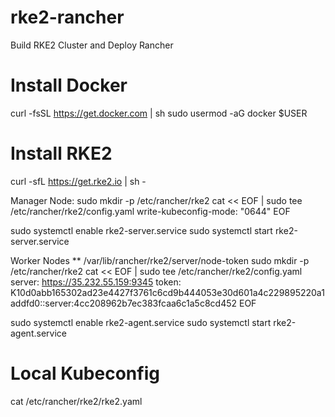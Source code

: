# rke2-rancher
Build RKE2 Cluster and Deploy Rancher

# Install Docker
curl -fsSL https://get.docker.com | sh
sudo usermod -aG docker $USER


# Install RKE2
curl -sfL https://get.rke2.io | sh -

Manager Node:
sudo mkdir -p /etc/rancher/rke2
cat << EOF | sudo tee /etc/rancher/rke2/config.yaml
write-kubeconfig-mode: "0644"
EOF

sudo systemctl enable rke2-server.service
sudo systemctl start rke2-server.service

Worker Nodes
** /var/lib/rancher/rke2/server/node-token
sudo mkdir -p /etc/rancher/rke2
cat << EOF | sudo tee /etc/rancher/rke2/config.yaml
server: https://35.232.55.159:9345
token: K10d0abb165302ad23e4427f3761c6cd9b444053e30d601a4c229895220a1addfd0::server:4cc208962b7ec383fcaa6c1a5c8cd452
EOF

sudo systemctl enable rke2-agent.service
sudo systemctl start rke2-agent.service

# Local Kubeconfig
cat /etc/rancher/rke2/rke2.yaml